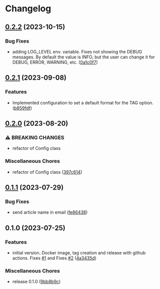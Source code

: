 # Changelog

## [0.2.2](https://github.com/natilou/wallabag-kindle-consumer/compare/v0.2.1...v0.2.2) (2023-10-15)


### Bug Fixes

* adding LOG_LEVEL env. variable. Fixes not showing the DEBUG messages. By default the value is INFO, but the user can change it for DEBUG, ERROR, WARNING, etc. ([0a1c0f7](https://github.com/natilou/wallabag-kindle-consumer/commit/0a1c0f75ef400a404613e7c4d0d164212ec755f1))

## [0.2.1](https://github.com/natilou/wallabag-kindle-consumer/compare/v0.2.0...v0.2.1) (2023-09-08)


### Features

* Implemented configuration to set a default format for the TAG option. ([b859fdf](https://github.com/natilou/wallabag-kindle-consumer/commit/b859fdf0f6edf3b6f60cdc00e868b58477d81af5))

## [0.2.0](https://github.com/natilou/wallabag-kindle-consumer/compare/v0.1.1...v0.2.0) (2023-08-20)


### ⚠ BREAKING CHANGES

* refactor of Config class

### Miscellaneous Chores

* refactor of Config class ([397c614](https://github.com/natilou/wallabag-kindle-consumer/commit/397c6141fe6e433ad3f4938b655a705adf07f421))

## [0.1.1](https://github.com/natilou/wallabag-kindle-consumer/compare/v0.1.0...v0.1.1) (2023-07-29)


### Bug Fixes

* send article name in email ([fe86438](https://github.com/natilou/wallabag-kindle-consumer/commit/fe8643864964def2f8560812a83c66eb76a2050c))

## 0.1.0 (2023-07-25)


### Features

* initial version. Docker image, tag creation and release with github actions. Fixes [#1](https://github.com/natilou/wallabag-kindle-consumer/issues/1) and Fixes [#2](https://github.com/natilou/wallabag-kindle-consumer/issues/2) ([4a3435d](https://github.com/natilou/wallabag-kindle-consumer/commit/4a3435dab5d2fa3c548841e10bca39557fda7d44))


### Miscellaneous Chores

* release 0.1.0 ([9bb8b9c](https://github.com/natilou/wallabag-kindle-consumer/commit/9bb8b9c8cd41e91a8470dcc588f56b5e9b511e75))
